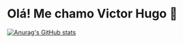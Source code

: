 # Olá! Me chamo Victor Hugo 👋

[![Anurag's GitHub stats](https://github-readme-stats.vercel.app/api?username=liiddell)](https://github.com/liiddell/github-readme-stats)

